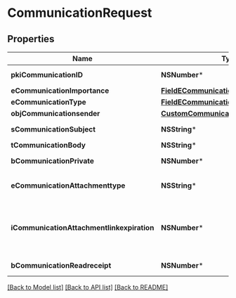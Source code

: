 # CommunicationRequest

## Properties
Name | Type | Description | Notes
------------ | ------------- | ------------- | -------------
**pkiCommunicationID** | **NSNumber*** | The unique ID of the Communication. | [optional] 
**eCommunicationImportance** | [**FieldECommunicationImportance***](FieldECommunicationImportance.md) |  | [optional] 
**eCommunicationType** | [**FieldECommunicationType***](FieldECommunicationType.md) |  | 
**objCommunicationsender** | [**CustomCommunicationsenderRequest***](CustomCommunicationsenderRequest.md) |  | [optional] 
**sCommunicationSubject** | **NSString*** | The subject of the Communication | [optional] 
**tCommunicationBody** | **NSString*** | The Body of the Communication | 
**bCommunicationPrivate** | **NSNumber*** | Whether the Communication is private or not | 
**eCommunicationAttachmenttype** | **NSString*** | How the attachment should be included in the email.   Only used if eCommunicationType is **Email** | [optional] 
**iCommunicationAttachmentlinkexpiration** | **NSNumber*** | The number of days before the attachment link expired.   Only used if eCommunicationType is **Email** and eCommunicationattachmentType is **Link** | [optional] 
**bCommunicationReadreceipt** | **NSNumber*** | Whether we ask for a read receipt or not. | [optional] 

[[Back to Model list]](../README.md#documentation-for-models) [[Back to API list]](../README.md#documentation-for-api-endpoints) [[Back to README]](../README.md)


